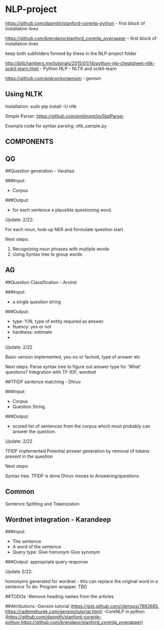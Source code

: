 # NLP-project

https://github.com/dasmith/stanford-corenlp-python - first block of installation lines

https://github.com/brendano/stanford_corenlp_pywrapper - first block of installation lines

keep both subfolders formed by these in the NLP-project folder

http://billchambers.me/tutorials/2015/01/14/python-nlp-cheatsheet-nltk-scikit-learn.html - Python NLP - NLTK and scikit-learn

https://github.com/piskvorky/gensim - genism

## Using NLTK

Installation: sudo pip install -U nltk

Simple Parser: https://github.com/emilmont/pyStatParser

Example code for syntax parsing: nltk_sample.py

COMPONENTS
----------
QG
-------
##Question generation - Varshaa

###Input:
- Corpus

###Output:
- for each sentence a plausible questioning word.

Update: 2/22:

For each noun, look-up NER and formulate question start

Next steps: 

1) Recognizing noun phrases with multiple words 
2) Using Syntax tree to group words

AG
--------
##Question Classification - Arvind

###Input:
- a single question string

###Output:
- type: Y/N, type of entity required as answer.
- fluency: yes or not
- hardness: estimate
- 
Update: 2/22

Basic version implemented, yes-no or factoid, type of answer etc

Next steps: Parse syntax tree to figure out answer type for 'What' questions?
Integration with TF-IDF, wordnet


##TFIDF sentence matching - Dhruv

###Input:

- Corpus
- Question String

###Output:
- scored list of sentences from the corpus which most probably can answer the question.

Update: 2/22

TFIDF implemented
Potential answer generation by removal of tokens present in the question

Next steps: 

Syntax tree. TFIDF is done Dhruv moves to Answering/questions 

Common
--------
Sentence Splitting and Tokenization

## Wordnet integration - Karandeep

###Input:

- The sentence
- A word of the sentence
- Query type:
	Give homonym
	Give synonym

###Output:
appropriate query response

Update 2/22:

homonyms generated for wordnet - this can replace the original word in a sentence
To do: Program wrapper. TBD

##TODOs
-Remove heading names from the articles


##Attributions
-Gensim tutorial (https://gist.github.com/clemsos/7692685, https://radimrehurek.com/gensim/tutorial.html)
-CoreNLP in python (https://github.com/dasmith/stanford-corenlp-python,https://github.com/brendano/stanford_corenlp_pywrapper)

